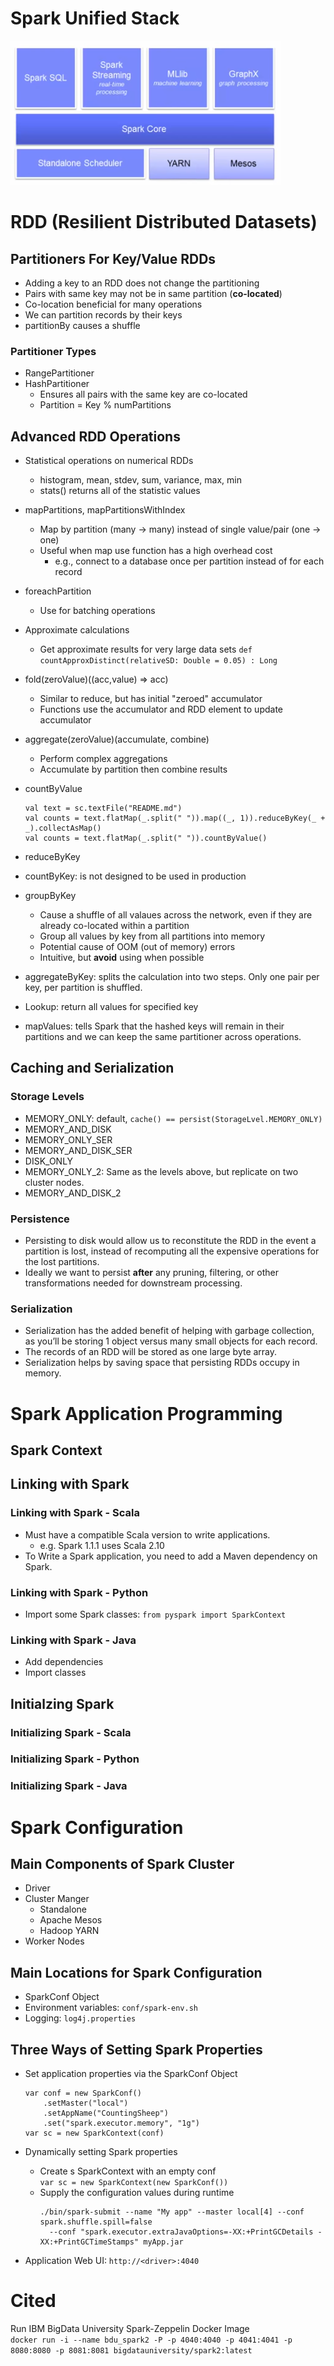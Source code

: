 # Spark Unified Stack
![Spark Stack](spark-stack.PNG)

# RDD (Resilient Distributed Datasets)
## Partitioners For Key/Value RDDs
* Adding a key to an RDD does not change the partitioning
* Pairs with same key may not be in same partition (**co-located**)
* Co-location beneficial for many operations
* We can partition records by their keys
* partitionBy causes a shuffle

### Partitioner Types
* RangePartitioner
* HashPartitioner
  - Ensures all pairs with the same key are co-located
  - Partition = Key % numPartitions
  
## Advanced RDD Operations
* Statistical operations on numerical RDDs
  - histogram, mean, stdev, sum, variance, max, min
  - stats() returns all of the statistic values
* mapPartitions, mapPartitionsWithIndex
  - Map by partition (many -> many) instead of single value/pair (one -> one)
  - Useful when map use function has a high overhead cost
    * e.g., connect to a database once per partition instead of for each record
* foreachPartition
  - Use for batching operations
* Approximate calculations
  - Get approximate results for very large data sets
  `def countApproxDistinct(relativeSD: Double = 0.05) : Long`
* fold(zeroValue)((acc,value) => acc)
  - Similar to reduce, but has initial "zeroed" accumulator
  - Functions use the accumulator and RDD element to update accumulator
* aggregate(zeroValue)(accumulate, combine)
  - Perform complex aggregations
  - Accumulate by partition then combine results
* countByValue  
  ```
  val text = sc.textFile("README.md")  
  val counts = text.flatMap(_.split(" ")).map((_, 1)).reduceByKey(_ + _).collectAsMap()  
  val counts = text.flatMap(_.split(" ")).countByValue()
  ```
  
* reduceByKey
* countByKey: is not designed to be used in production 
* groupByKey
  - Cause a shuffle of all valaues across the network, even if they are already co-located within a partition 
  - Group all values by key from all partitions into memory
  - Potential cause of OOM (out of memory) errors
  - Intuitive, but **avoid** using when possible
* aggregateByKey: splits the calculation into two steps. Only one pair per key, per partition is shuffled. 
* Lookup: return all values for specified key 
* mapValues: tells Spark that the hashed keys will remain in their partitions and we can keep the same partitioner across operations. 

## Caching and Serialization
### Storage Levels
* MEMORY_ONLY: default, `cache() == persist(StorageLvel.MEMORY_ONLY)`
* MEMORY_AND_DISK
* MEMORY_ONLY_SER
* MEMORY_AND_DISK_SER
* DISK_ONLY
* MEMORY_ONLY_2: Same as the levels above, but replicate on two cluster nodes. 
* MEMORY_AND_DISK_2

### Persistence
* Persisting to disk would allow us to reconstitute the RDD in the event a partition is lost, instead of recomputing all the expensive operations for the lost partitions. 
* Ideally we want to persist **after** any pruning, filtering, or other transformations needed for downstream processing.  

### Serialization
* Serialization has the added benefit of helping with garbage collection, as you’ll be storing 1 object versus many small objects for each record.
* The records of an RDD will be stored as one large byte array.
* Serialization helps by saving space that persisting RDDs occupy in memory.

# Spark Application Programming 
## Spark Context 
## Linking with Spark
### Linking with Spark - Scala
* Must have a compatible Scala version to write applications.
  - e.g. Spark 1.1.1 uses Scala 2.10
* To Write a Spark application, you need to add a Maven dependency on Spark. 

### Linking with Spark - Python
* Import some Spark classes: `from pyspark import SparkContext`

### Linking with Spark - Java 
* Add dependencies
* Import classes

## Initialzing Spark 
### Initializing Spark - Scala
### Initializing Spark - Python
### Initializing Spark - Java

# Spark Configuration
## Main Components of Spark Cluster
* Driver
* Cluster Manger
  - Standalone
  - Apache Mesos
  - Hadoop YARN
* Worker Nodes

## Main Locations for Spark Configuration
* SparkConf Object
* Environment variables: `conf/spark-env.sh`
* Logging: `log4j.properties`

## Three Ways of Setting Spark Properties
* Set application properties via the SparkConf Object  

  ```
  var conf = new SparkConf()
      .setMaster("local")
      .setAppName("CountingSheep")
      .set("spark.executor.memory", "1g")
  var sc = new SparkContext(conf)
  ```
* Dynamically setting Spark properties
  - Create s SparkContext with an empty conf  
    `var sc = new SparkContext(new SparkConf())`
  - Supply the configuration values during runtime  
    ```
    ./bin/spark-submit --name "My app" --master local[4] --conf spark.shuffle.spill=false 
      --conf "spark.executor.extraJavaOptions=-XX:+PrintGCDetails -XX:+PrintGCTimeStamps" myApp.jar
    ```
* Application Web UI: `http://<driver>:4040`

# Cited
Run IBM BigData University Spark-Zeppelin Docker Image  
`docker run -i --name bdu_spark2 -P -p 4040:4040 -p 4041:4041 -p 8080:8080 -p 8081:8081 bigdatauniversity/spark2:latest`
